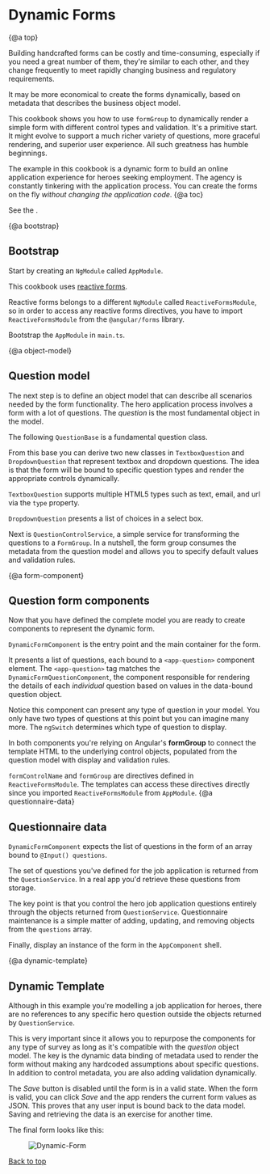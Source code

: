# Dynamic Forms

{@a top}

Building handcrafted forms can be costly and time-consuming,
especially if you need a great number of them, they're similar to each other, and they change frequently
to meet rapidly changing business and regulatory requirements.

It may be more economical to create the forms dynamically, based on
metadata that describes the business object model.

This cookbook shows you how to use `formGroup` to dynamically
render a simple form with different control types and validation.
It's a primitive start.
It might evolve to support a much richer variety of questions, more graceful rendering, and superior user experience.
All such greatness has humble beginnings.

The example in this cookbook is a dynamic form to build an
online application experience for heroes seeking employment.
The agency is constantly tinkering with the application process.
You can create the forms on the fly *without changing the application code*.
{@a toc}

See the <live-example name="dynamic-form"></live-example>.

{@a bootstrap}

## Bootstrap

Start by creating an `NgModule` called `AppModule`.

This cookbook uses [reactive forms](guide/reactive-forms).

Reactive forms belongs to a different `NgModule` called `ReactiveFormsModule`,
so in order to access any reactive forms directives, you have to import
`ReactiveFormsModule` from the `@angular/forms` library.

Bootstrap the `AppModule` in `main.ts`.


<code-tabs>

  <code-pane header="app.module.ts" path="dynamic-form/src/app/app.module.ts">

  </code-pane>

  <code-pane header="main.ts" path="dynamic-form/src/main.ts">

  </code-pane>

</code-tabs>


{@a object-model}

## Question model

The next step is to define an object model that can describe all scenarios needed by the form functionality.
The hero application process involves a form with a lot of questions.
The _question_ is the most fundamental object in the model.

The following `QuestionBase` is a fundamental question class.


<code-example path="dynamic-form/src/app/question-base.ts" header="src/app/question-base.ts">

</code-example>



From this base you can derive two new classes in `TextboxQuestion` and `DropdownQuestion`
that represent textbox and dropdown questions.
The idea is that the form will be bound to specific question types and render the
appropriate controls dynamically.

`TextboxQuestion` supports multiple HTML5 types such as text, email, and url
via the `type` property.


<code-example path="dynamic-form/src/app/question-textbox.ts" header="src/app/question-textbox.ts"></code-example>



`DropdownQuestion` presents a list of choices in a select box.


<code-example path="dynamic-form/src/app/question-dropdown.ts" header="src/app/question-dropdown.ts"></code-example>



Next is `QuestionControlService`, a simple service for transforming the questions to a `FormGroup`.
In a nutshell, the form group consumes the metadata from the question model and
allows you to specify default values and validation rules.


<code-example path="dynamic-form/src/app/question-control.service.ts" header="src/app/question-control.service.ts"></code-example>

{@a form-component}

## Question form components
Now that you have defined the complete model you are ready
to create components to represent the dynamic form.


`DynamicFormComponent` is the entry point and the main container for the form.

<code-tabs>

  <code-pane header="dynamic-form.component.html" path="dynamic-form/src/app/dynamic-form.component.html">

  </code-pane>

  <code-pane header="dynamic-form.component.ts" path="dynamic-form/src/app/dynamic-form.component.ts">

  </code-pane>

</code-tabs>



It presents a list of questions, each bound to a `<app-question>` component element.
The `<app-question>` tag matches the `DynamicFormQuestionComponent`,
the component responsible for rendering the details of each _individual_
question based on values in the data-bound question object.


<code-tabs>

  <code-pane header="dynamic-form-question.component.html" path="dynamic-form/src/app/dynamic-form-question.component.html">

  </code-pane>

  <code-pane header="dynamic-form-question.component.ts" path="dynamic-form/src/app/dynamic-form-question.component.ts">

  </code-pane>

</code-tabs>



Notice this component can present any type of question in your model.
You only have two types of questions at this point but you can imagine many more.
The `ngSwitch` determines which type of question to display.

In both components  you're relying on Angular's **formGroup** to connect the template HTML to the
underlying control objects, populated from the question model with display and validation rules.

`formControlName` and `formGroup` are directives defined in
`ReactiveFormsModule`. The templates can access these directives
directly since you imported `ReactiveFormsModule` from `AppModule`.
{@a questionnaire-data}

## Questionnaire data

`DynamicFormComponent` expects the list of questions in the form of an array bound to `@Input() questions`.

 The set of questions you've defined for the job application is returned from the `QuestionService`.
 In a real app you'd retrieve these questions from storage.

 The key point is that you control the hero job application questions
 entirely through the objects returned from `QuestionService`.
 Questionnaire maintenance is a simple matter of adding, updating,
 and removing objects from the `questions` array.


<code-example path="dynamic-form/src/app/question.service.ts" header="src/app/question.service.ts">

</code-example>



Finally, display an instance of the form in the `AppComponent` shell.


<code-example path="dynamic-form/src/app/app.component.ts" header="app.component.ts">

</code-example>

{@a dynamic-template}

## Dynamic Template
Although in this example you're modelling a job application for heroes, there are
no references to any specific hero question
outside the objects returned by `QuestionService`.

This is very important since it allows you to repurpose the components for any type of survey
as long as it's compatible with the *question* object model.
The key is the dynamic data binding of metadata used to render the form
without making any hardcoded assumptions about specific questions.
In addition to control metadata, you are also adding validation dynamically.

The *Save* button is disabled until the form is in a valid state.
When the form is valid, you can click *Save* and the app renders the current form values as JSON.
This proves that any user input is bound back to the data model.
Saving and retrieving the data is an exercise for another time.


The final form looks like this:

<figure>
  <img src="generated/images/guide/dynamic-form/dynamic-form.png" alt="Dynamic-Form">
</figure>



[Back to top](guide/dynamic-form#top)
